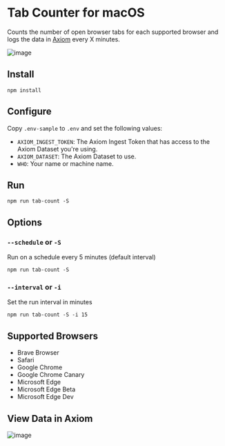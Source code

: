 # Tab Counter for macOS

Counts the number of open browser tabs for each supported browser and logs the data in [Axiom](https://www.axiom.co) every X minutes.

![image](https://user-images.githubusercontent.com/404765/131569077-dee902c7-3668-49df-82c1-246227567890.png)

## Install

```
npm install
```

## Configure

Copy `.env-sample` to `.env` and set the following values:

- `AXIOM_INGEST_TOKEN`: The Axiom Ingest Token that has access to the Axiom Dataset you're using.
- `AXIOM_DATASET`: The Axiom Dataset to use.
- `WHO`: Your name or machine name.

## Run

```
npm run tab-count -S
```

## Options

### `--schedule` or `-S`

Run on a schedule every 5 minutes (default interval)

```
npm run tab-count -S
```

### `--interval` or `-i`

Set the run interval in minutes

```
npm run tab-count -S -i 15
```

## Supported Browsers

- Brave Browser
- Safari
- Google Chrome
- Google Chrome Canary
- Microsoft Edge
- Microsoft Edge Beta
- Microsoft Edge Dev

## View Data in Axiom

![image](https://user-images.githubusercontent.com/404765/131571967-ae361667-74ec-4e1f-8c91-d6f80cd6d683.png)

